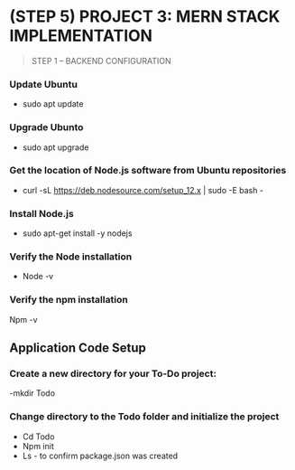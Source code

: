# (STEP 5) PROJECT 3: MERN STACK IMPLEMENTATION

> STEP 1 – BACKEND CONFIGURATION

### Update Ubuntu
- sudo apt update

### Upgrade Ubunto
- sudo apt upgrade

### Get the location of Node.js software from Ubuntu repositories
- curl -sL https://deb.nodesource.com/setup_12.x | sudo -E bash -

### Install Node.js
- sudo apt-get install -y nodejs

### Verify the Node installation
- Node -v

### Verify the npm installation
Npm -v

## Application Code Setup

### Create a new directory for your To-Do project:
-mkdir Todo

### Change directory to the Todo folder and initialize the project
- Cd Todo
- Npm init
- Ls - to confirm package.json was created


